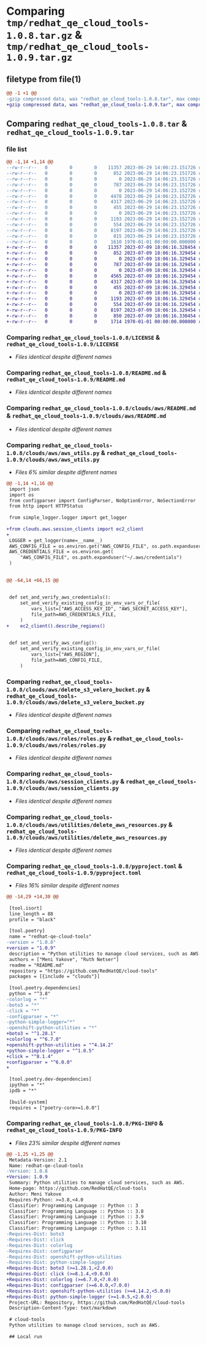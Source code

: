 # Comparing `tmp/redhat_qe_cloud_tools-1.0.8.tar.gz` & `tmp/redhat_qe_cloud_tools-1.0.9.tar.gz`

## filetype from file(1)

```diff
@@ -1 +1 @@
-gzip compressed data, was "redhat_qe_cloud_tools-1.0.8.tar", max compression
+gzip compressed data, was "redhat_qe_cloud_tools-1.0.9.tar", max compression
```

## Comparing `redhat_qe_cloud_tools-1.0.8.tar` & `redhat_qe_cloud_tools-1.0.9.tar`

### file list

```diff
@@ -1,14 +1,14 @@
--rw-r--r--   0        0        0    11357 2023-06-29 14:06:23.151726 redhat_qe_cloud_tools-1.0.8/LICENSE
--rw-r--r--   0        0        0      852 2023-06-29 14:06:23.151726 redhat_qe_cloud_tools-1.0.8/README.md
--rw-r--r--   0        0        0        0 2023-06-29 14:06:23.151726 redhat_qe_cloud_tools-1.0.8/clouds/__init__.py
--rw-r--r--   0        0        0      787 2023-06-29 14:06:23.151726 redhat_qe_cloud_tools-1.0.8/clouds/aws/README.md
--rw-r--r--   0        0        0        0 2023-06-29 14:06:23.152726 redhat_qe_cloud_tools-1.0.8/clouds/aws/__init__.py
--rw-r--r--   0        0        0     4478 2023-06-29 14:06:23.152726 redhat_qe_cloud_tools-1.0.8/clouds/aws/aws_utils.py
--rw-r--r--   0        0        0     4317 2023-06-29 14:06:23.152726 redhat_qe_cloud_tools-1.0.8/clouds/aws/delete_s3_velero_bucket.py
--rw-r--r--   0        0        0      455 2023-06-29 14:06:23.152726 redhat_qe_cloud_tools-1.0.8/clouds/aws/roles/README.md
--rw-r--r--   0        0        0        0 2023-06-29 14:06:23.152726 redhat_qe_cloud_tools-1.0.8/clouds/aws/roles/__init__.py
--rw-r--r--   0        0        0     1193 2023-06-29 14:06:23.152726 redhat_qe_cloud_tools-1.0.8/clouds/aws/roles/roles.py
--rw-r--r--   0        0        0      554 2023-06-29 14:06:23.152726 redhat_qe_cloud_tools-1.0.8/clouds/aws/session_clients.py
--rw-r--r--   0        0        0     8197 2023-06-29 14:06:23.152726 redhat_qe_cloud_tools-1.0.8/clouds/aws/utilities/delete_aws_resources.py
--rw-r--r--   0        0        0      815 2023-06-29 14:06:23.153726 redhat_qe_cloud_tools-1.0.8/pyproject.toml
--rw-r--r--   0        0        0     1610 1970-01-01 00:00:00.000000 redhat_qe_cloud_tools-1.0.8/PKG-INFO
+-rw-r--r--   0        0        0    11357 2023-07-09 18:06:16.328454 redhat_qe_cloud_tools-1.0.9/LICENSE
+-rw-r--r--   0        0        0      852 2023-07-09 18:06:16.329454 redhat_qe_cloud_tools-1.0.9/README.md
+-rw-r--r--   0        0        0        0 2023-07-09 18:06:16.329454 redhat_qe_cloud_tools-1.0.9/clouds/__init__.py
+-rw-r--r--   0        0        0      787 2023-07-09 18:06:16.329454 redhat_qe_cloud_tools-1.0.9/clouds/aws/README.md
+-rw-r--r--   0        0        0        0 2023-07-09 18:06:16.329454 redhat_qe_cloud_tools-1.0.9/clouds/aws/__init__.py
+-rw-r--r--   0        0        0     4565 2023-07-09 18:06:16.329454 redhat_qe_cloud_tools-1.0.9/clouds/aws/aws_utils.py
+-rw-r--r--   0        0        0     4317 2023-07-09 18:06:16.329454 redhat_qe_cloud_tools-1.0.9/clouds/aws/delete_s3_velero_bucket.py
+-rw-r--r--   0        0        0      455 2023-07-09 18:06:16.329454 redhat_qe_cloud_tools-1.0.9/clouds/aws/roles/README.md
+-rw-r--r--   0        0        0        0 2023-07-09 18:06:16.329454 redhat_qe_cloud_tools-1.0.9/clouds/aws/roles/__init__.py
+-rw-r--r--   0        0        0     1193 2023-07-09 18:06:16.329454 redhat_qe_cloud_tools-1.0.9/clouds/aws/roles/roles.py
+-rw-r--r--   0        0        0      554 2023-07-09 18:06:16.329454 redhat_qe_cloud_tools-1.0.9/clouds/aws/session_clients.py
+-rw-r--r--   0        0        0     8197 2023-07-09 18:06:16.329454 redhat_qe_cloud_tools-1.0.9/clouds/aws/utilities/delete_aws_resources.py
+-rw-r--r--   0        0        0      850 2023-07-09 18:06:16.330454 redhat_qe_cloud_tools-1.0.9/pyproject.toml
+-rw-r--r--   0        0        0     1714 1970-01-01 00:00:00.000000 redhat_qe_cloud_tools-1.0.9/PKG-INFO
```

### Comparing `redhat_qe_cloud_tools-1.0.8/LICENSE` & `redhat_qe_cloud_tools-1.0.9/LICENSE`

 * *Files identical despite different names*

### Comparing `redhat_qe_cloud_tools-1.0.8/README.md` & `redhat_qe_cloud_tools-1.0.9/README.md`

 * *Files identical despite different names*

### Comparing `redhat_qe_cloud_tools-1.0.8/clouds/aws/README.md` & `redhat_qe_cloud_tools-1.0.9/clouds/aws/README.md`

 * *Files identical despite different names*

### Comparing `redhat_qe_cloud_tools-1.0.8/clouds/aws/aws_utils.py` & `redhat_qe_cloud_tools-1.0.9/clouds/aws/aws_utils.py`

 * *Files 6% similar despite different names*

```diff
@@ -1,14 +1,16 @@
 import json
 import os
 from configparser import ConfigParser, NoOptionError, NoSectionError
 from http import HTTPStatus
 
 from simple_logger.logger import get_logger
 
+from clouds.aws.session_clients import ec2_client
+
 LOGGER = get_logger(name=__name__)
 AWS_CONFIG_FILE = os.environ.get("AWS_CONFIG_FILE", os.path.expanduser("~/.aws/config"))
 AWS_CREDENTIALS_FILE = os.environ.get(
     "AWS_CONFIG_FILE", os.path.expanduser("~/.aws/credentials")
 )
 
 
@@ -64,14 +66,15 @@
 
 
 def set_and_verify_aws_credentials():
     set_and_verify_existing_config_in_env_vars_or_file(
         vars_list=["AWS_ACCESS_KEY_ID", "AWS_SECRET_ACCESS_KEY"],
         file_path=AWS_CREDENTIALS_FILE,
     )
+    ec2_client().describe_regions()
 
 
 def set_and_verify_aws_config():
     set_and_verify_existing_config_in_env_vars_or_file(
         vars_list=["AWS_REGION"],
         file_path=AWS_CONFIG_FILE,
     )
```

### Comparing `redhat_qe_cloud_tools-1.0.8/clouds/aws/delete_s3_velero_bucket.py` & `redhat_qe_cloud_tools-1.0.9/clouds/aws/delete_s3_velero_bucket.py`

 * *Files identical despite different names*

### Comparing `redhat_qe_cloud_tools-1.0.8/clouds/aws/roles/roles.py` & `redhat_qe_cloud_tools-1.0.9/clouds/aws/roles/roles.py`

 * *Files identical despite different names*

### Comparing `redhat_qe_cloud_tools-1.0.8/clouds/aws/session_clients.py` & `redhat_qe_cloud_tools-1.0.9/clouds/aws/session_clients.py`

 * *Files identical despite different names*

### Comparing `redhat_qe_cloud_tools-1.0.8/clouds/aws/utilities/delete_aws_resources.py` & `redhat_qe_cloud_tools-1.0.9/clouds/aws/utilities/delete_aws_resources.py`

 * *Files identical despite different names*

### Comparing `redhat_qe_cloud_tools-1.0.8/pyproject.toml` & `redhat_qe_cloud_tools-1.0.9/pyproject.toml`

 * *Files 16% similar despite different names*

```diff
@@ -14,29 +14,30 @@
 
 [tool.isort]
 line_length = 88
 profile = "black"
 
 [tool.poetry]
 name = "redhat-qe-cloud-tools"
-version = "1.0.8"
+version = "1.0.9"
 description = "Python utilities to manage cloud services, such as AWS."
 authors = ["Meni Yakove", "Ruth Netser"]
 readme = "README.md"
 repository = "https://github.com/RedHatQE/cloud-tools"
 packages = [{include = "clouds"}]
 
 [tool.poetry.dependencies]
 python = "^3.8"
-colorlog = "*"
-boto3 = "*"
-click = "*"
-configparser = "*"
-python-simple-logger="*"
-openshift-python-utilities = "*"
+boto3 = "^1.28.1"
+colorlog = "^6.7.0"
+openshift-python-utilities = "^4.14.2"
+python-simple-logger = "^1.0.5"
+click = "^8.1.4"
+configparser = "^6.0.0"
+
 
 [tool.poetry.dev-dependencies]
 ipython = "*"
 ipdb = "*"
 
 [build-system]
 requires = ["poetry-core>=1.0.0"]
```

### Comparing `redhat_qe_cloud_tools-1.0.8/PKG-INFO` & `redhat_qe_cloud_tools-1.0.9/PKG-INFO`

 * *Files 23% similar despite different names*

```diff
@@ -1,25 +1,25 @@
 Metadata-Version: 2.1
 Name: redhat-qe-cloud-tools
-Version: 1.0.8
+Version: 1.0.9
 Summary: Python utilities to manage cloud services, such as AWS.
 Home-page: https://github.com/RedHatQE/cloud-tools
 Author: Meni Yakove
 Requires-Python: >=3.8,<4.0
 Classifier: Programming Language :: Python :: 3
 Classifier: Programming Language :: Python :: 3.8
 Classifier: Programming Language :: Python :: 3.9
 Classifier: Programming Language :: Python :: 3.10
 Classifier: Programming Language :: Python :: 3.11
-Requires-Dist: boto3
-Requires-Dist: click
-Requires-Dist: colorlog
-Requires-Dist: configparser
-Requires-Dist: openshift-python-utilities
-Requires-Dist: python-simple-logger
+Requires-Dist: boto3 (>=1.28.1,<2.0.0)
+Requires-Dist: click (>=8.1.4,<9.0.0)
+Requires-Dist: colorlog (>=6.7.0,<7.0.0)
+Requires-Dist: configparser (>=6.0.0,<7.0.0)
+Requires-Dist: openshift-python-utilities (>=4.14.2,<5.0.0)
+Requires-Dist: python-simple-logger (>=1.0.5,<2.0.0)
 Project-URL: Repository, https://github.com/RedHatQE/cloud-tools
 Description-Content-Type: text/markdown
 
 # cloud-tools
 Python utilities to manage cloud services, such as AWS.
 
 ## Local run
```

